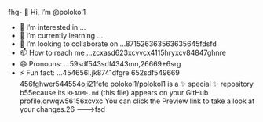 fhg- 👋 Hi, I’m @polokol1
- 👀 I’m interested in ...
- 🌱 I’m currently learning ...
- 💞️ I’m looking to collaborate on ...871526363563635645fdsfd
- 📫 How to reach me ...zcxasd623xcvvcx4115hryxcv84847ghnre
- 😄 Pronouns: ...59sdf543sdf4343mn,26669+6srg
- ⚡ Fun fact: ...454656l.jk8741dfgre
652sdf549669
  456fghwer544554o;i21fefe
polokol1/polokol1 is a ✨ special ✨ repository b55ecause its `README.md` (this file) appears on your GitHub profile.qrwqw56156xcvxc
You can click the Preview link to take a look at your changes.26
--->fsd

